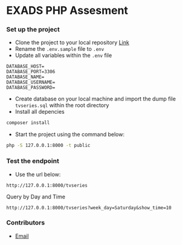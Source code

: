 # EXADS PHP Assesment

### Set up the project

- Clone the project to your local repository [Link](https://github.com/chrix95/exogroup-assessment.git)
- Rename the `.env.sample` file to `.env`
- Update all variables within the `.env` file
```
DATABASE_HOST=
DATABASE_PORT=3306
DATABASE_NAME=
DATABASE_USERNAME=
DATABASE_PASSWORD=
```
- Create database on your local machine and import the dump file `tvseries.sql` within the root directory
- Install all depencies
```bash
composer install
```
- Start the project using the command below:
```bash
php -S 127.0.0.1:8000 -t public
```

### Test the endpoint
- Use the url below:
```GET
http://127.0.0.1:8000/tvseries
```
Query by Day and Time
```GET
http://127.0.0.1:8000/tvseries?week_day=Saturday&show_time=10
```

### Contributors
- [Email](mailto:engchris95@gmail.com)